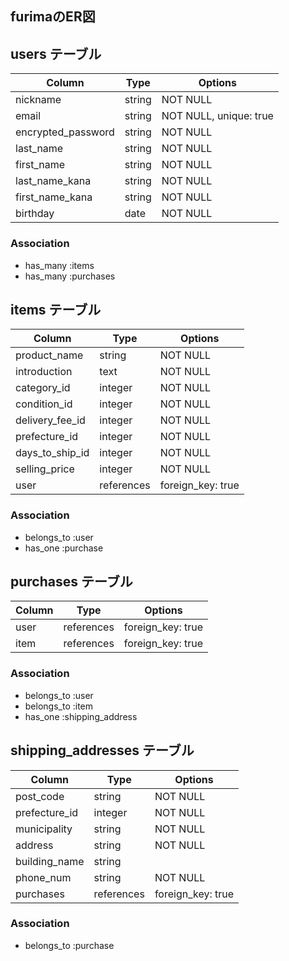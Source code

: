 ## furimaのER図

## users テーブル

| Column             | Type   | Options                |
| ----------------   | ------ | ---------------------  |
| nickname           | string | NOT NULL               |
| email              | string | NOT NULL, unique: true | <!-- unique: true 一意性のみで同じ値は保存できない -->
| encrypted_password | string | NOT NULL               | <!-- Deviseのデフォルトのパスワード -->
| last_name          | string | NOT NULL               |
| first_name         | string | NOT NULL               |
| last_name_kana     | string | NOT NULL               |
| first_name_kana    | string | NOT NULL               |
| birthday           | date   | NOT NULL               | <!-- date型は、年、月、日をまとめて取得可能 -->


### Association
- has_many :items
- has_many :purchases
<!-- ユーザーと住所は関連付けない -->


## items テーブル

| Column            | Type       | Options            |
| ----------------  | ---------- | -----------------  |
| product_name      | string     | NOT NULL           |
| introduction      | text       | NOT NULL           |
| category_id       | integer    | NOT NULL           | <!-- active_hashで実装のするため、単数形＋「_id」とする -->
| condition_id      | integer    | NOT NULL           |
| delivery_fee_id   | integer    | NOT NULL           |
| prefecture_id     | integer    | NOT NULL           |
| days_to_ship_id   | integer    | NOT NULL           |
| selling_price     | integer    | NOT NULL           |
| user              | references | foreign_key: true  |

### Association
- belongs_to :user
- has_one :purchase
<!-- アイテムと住所は関連付けない -->


## purchases テーブル

| Column       | Type       | Options            |
| -----------  | ---------- | -----------------  |
| user         | references | foreign_key: true  |
| item         | references | foreign_key: true  |

### Association
- belongs_to :user
- belongs_to :item
- has_one :shipping_address
<!-- 住所をは購入する都度入力するため、ユーザーとアイテムとは紐付けない -->

## shipping_addresses テーブル

| Column          | Type       | Options            |
| --------------  | ---------- | -----------------  |
| post_code       | string     | NOT NULL           |
| prefecture_id   | integer    | NOT NULL           |
| municipality    | string     | NOT NULL           |
| address         | string     | NOT NULL           |
| building_name   | string     |                    |
| phone_num       | string     | NOT NULL           |
| purchases       | references | foreign_key: true  |

### Association
- belongs_to :purchase